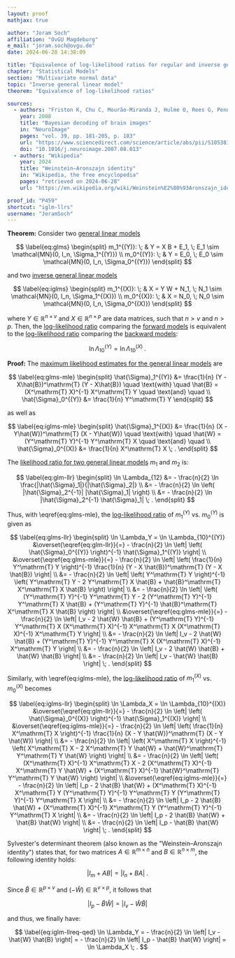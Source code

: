 ```yaml
---
layout: proof
mathjax: true

author: "Joram Soch"
affiliation: "OvGU Magdeburg"
e_mail: "joram.soch@ovgu.de"
date: 2024-06-28 14:38:09

title: "Equivalence of log-likelihood ratios for regular and inverse general linear model"
chapter: "Statistical Models"
section: "Multivariate normal data"
topic: "Inverse general linear model"
theorem: "Equivalence of log-likelihood ratios"

sources:
  - authors: "Friston K, Chu C, Mourão-Miranda J, Hulme O, Rees G, Penny W, Ashburner J"
    year: 2008
    title: "Bayesian decoding of brain images"
    in: "NeuroImage"
    pages: "vol. 39, pp. 181-205, p. 183"
    url: "https://www.sciencedirect.com/science/article/abs/pii/S1053811907007203"
    doi: "10.1016/j.neuroimage.2007.08.013"
  - authors: "Wikipedia"
    year: 2024
    title: "Weinstein–Aronszajn identity"
    in: "Wikipedia, the free encyclopedia"
    pages: "retrieved on 2024-06-28"
    url: "https://en.wikipedia.org/wiki/Weinstein%E2%80%93Aronszajn_identity"

proof_id: "P459"
shortcut: "iglm-llrs"
username: "JoramSoch"
---
```



**Theorem:** Consider two [general linear models](/D/glm)

$$ \label{eq:glms}
\begin{split}
m_1^{(Y)}: \; & Y = X B + E_1, \; E_1 \sim \mathcal{MN}(0, I_n, \Sigma_1^{(Y)}) \\
m_0^{(Y)}: \; & Y =       E_0, \; E_0 \sim \mathcal{MN}(0, I_n, \Sigma_0^{(Y)})
\end{split}
$$

and two [inverse general linear models](/D/iglm)

$$ \label{eq:iglms}
\begin{split}
m_1^{(X)}: \; & X = Y W + N_1, \; N_1 \sim \mathcal{MN}(0, I_n, \Sigma_1^{(X)}) \\
m_0^{(X)}: \; & X =       N_0, \; N_0 \sim \mathcal{MN}(0, I_n, \Sigma_0^{(X)})
\end{split}
$$

where $Y \in \mathbb{R}^{n \times v}$ and $X \in \mathbb{R}^{n \times p}$ are data matrices, such that $n > v$ and $n > p$. Then, the [log-likelihood ratio](/D/llr) comparing the [forward models](/D/glm) is equivalent to the [log-likelihood ratio](/D/llr) comparing the [backward models](/D/iglm):

$$ \label{eq:iglm-llreq}
\ln \Lambda_{10}^{(Y)} = \ln \Lambda_{10}^{(X)} \; .
$$


**Proof:** The [maximum likelihood estimates for the general linear models](/P/glm-mle) are

$$ \label{eq:glms-mle}
\begin{split}
\hat{\Sigma}_1^{(Y)} &= \frac{1}{n} (Y - X\hat{B})^\mathrm{T} (Y - X\hat{B}) \quad \text{with} \quad
\hat{B}               = (X^\mathrm{T} X)^{-1} X^\mathrm{T} Y \quad \text{and} \quad \\
\hat{\Sigma}_0^{(Y)} &= \frac{1}{n} Y^\mathrm{T} Y
\end{split}
$$

as well as

$$ \label{eq:iglms-mle}
\begin{split}
\hat{\Sigma}_1^{(X)} &= \frac{1}{n} (X - Y\hat{W})^\mathrm{T} (X - Y\hat{W}) \quad \text{with} \quad
\hat{W}               = (Y^\mathrm{T} Y)^{-1} Y^\mathrm{T} X \quad \text{and} \quad \\
\hat{\Sigma}_0^{(X)} &= \frac{1}{n} X^\mathrm{T} X \; .
\end{split}
$$

The [likelihood ratio for two general linear models](/P/glm-llr) $m_1$ and $m_2$ is:

$$ \label{eq:glm-llr}
\begin{split}
\ln \Lambda_{12}
&= - \frac{n}{2} \ln \frac{|\hat{\Sigma}_1|}{|\hat{\Sigma}_2|} \\
&= - \frac{n}{2} \ln \left( |\hat{\Sigma}_2^{-1}| |\hat{\Sigma}_1| \right) \\
&= - \frac{n}{2} \ln |\hat{\Sigma}_2^{-1} \hat{\Sigma}_1| \; .
\end{split}
$$

Thus, with \eqref{eq:glms-mle}, the [log-likelihood ratio](/D/llr) of $m_1^{(Y)}$ vs. $m_0^{(Y)}$ is given as

$$ \label{eq:glms-llr}
\begin{split}
\ln \Lambda_Y = \ln \Lambda_{10}^{(Y)}
&\overset{\eqref{eq:glm-llr}}{=} - \frac{n}{2} \ln \left| \left( \hat{\Sigma}_0^{(Y)} \right)^{-1} \hat{\Sigma}_1^{(Y)} \right| \\
&\overset{\eqref{eq:glms-mle}}{=} - \frac{n}{2} \ln \left| \left( \frac{1}{n} Y^\mathrm{T} Y \right)^{-1} \frac{1}{n} (Y - X \hat{B})^\mathrm{T} (Y - X \hat{B}) \right| \\
&= - \frac{n}{2} \ln \left| \left( Y^\mathrm{T} Y \right)^{-1} \left( Y^\mathrm{T} Y - 2 Y^\mathrm{T} X \hat{B} + \hat{B}^\mathrm{T} X^\mathrm{T} X \hat{B} \right) \right| \\
&= - \frac{n}{2} \ln \left| \left( (Y^\mathrm{T} Y)^{-1} Y^\mathrm{T} Y - 2 (Y^\mathrm{T} Y)^{-1} Y^\mathrm{T} X \hat{B} + (Y^\mathrm{T} Y)^{-1} \hat{B}^\mathrm{T} X^\mathrm{T} X \hat{B} \right) \right| \\
&\overset{\eqref{eq:glms-mle}}{=} - \frac{n}{2} \ln \left| I_v - 2 \hat{W} \hat{B} + (Y^\mathrm{T} Y)^{-1} Y^\mathrm{T} X (X^\mathrm{T} X)^{-1} X^\mathrm{T} X (X^\mathrm{T} X)^{-1} X^\mathrm{T} Y \right| \\
&= - \frac{n}{2} \ln \left| I_v - 2 \hat{W} \hat{B} + (Y^\mathrm{T} Y)^{-1} Y^\mathrm{T} X (X^\mathrm{T} X)^{-1} X^\mathrm{T} Y \right| \\
&= - \frac{n}{2} \ln \left| I_v - 2 \hat{W} \hat{B} + \hat{W} \hat{B} \right| \\
&= - \frac{n}{2} \ln \left| I_v - \hat{W} \hat{B} \right| \; .
\end{split}
$$

Similarly, with \eqref{eq:iglms-mle}, the [log-likelihood ratio](/D/llr) of $m_1^{(X)}$ vs. $m_0^{(X)}$ becomes

$$ \label{eq:iglms-llr}
\begin{split}
\ln \Lambda_X = \ln \Lambda_{10}^{(X)}
&\overset{\eqref{eq:glm-llr}}{=} - \frac{n}{2} \ln \left| \left( \hat{\Sigma}_0^{(X)} \right)^{-1} \hat{\Sigma}_1^{(X)} \right| \\
&\overset{\eqref{eq:iglms-mle}}{=} - \frac{n}{2} \ln \left| \left( \frac{1}{n} X^\mathrm{T} X \right)^{-1} \frac{1}{n} (X - Y \hat{W})^\mathrm{T} (X - Y \hat{W}) \right| \\
&= - \frac{n}{2} \ln \left| \left( X^\mathrm{T} X \right)^{-1} \left( X^\mathrm{T} X - 2 X^\mathrm{T} Y \hat{W} + \hat{W}^\mathrm{T} Y^\mathrm{T} Y \hat{W} \right) \right| \\
&= - \frac{n}{2} \ln \left| \left( (X^\mathrm{T} X)^{-1} X^\mathrm{T} X - 2 (X^\mathrm{T} X)^{-1} X^\mathrm{T} Y \hat{W} + (X^\mathrm{T} X)^{-1} \hat{W}^\mathrm{T} Y^\mathrm{T} Y \hat{W} \right) \right| \\
&\overset{\eqref{eq:iglms-mle}}{=} - \frac{n}{2} \ln \left| I_p - 2 \hat{B} \hat{W} + (X^\mathrm{T} X)^{-1} X^\mathrm{T} Y (Y^\mathrm{T} Y)^{-1} Y^\mathrm{T} Y (Y^\mathrm{T} Y)^{-1} Y^\mathrm{T} X \right| \\
&= - \frac{n}{2} \ln \left| I_p - 2 \hat{B} \hat{W} + (X^\mathrm{T} X)^{-1} X^\mathrm{T} Y (Y^\mathrm{T} Y)^{-1} Y^\mathrm{T} X \right| \\
&= - \frac{n}{2} \ln \left| I_p - 2 \hat{B} \hat{W} + \hat{B} \hat{W} \right| \\
&= - \frac{n}{2} \ln \left| I_p - \hat{B} \hat{W} \right| \; .
\end{split}
$$

Sylvester's determinant theorem (also known as the "Weinstein–Aronszajn identity") states that, for two matrices $A \in \mathbb{R}^{m \times n}$ and $B \in \mathbb{R}^{n \times m}$, the following identity holds:

$$ \label{eq:sdt}
\left| I_m + AB \right| = \left| I_n + BA \right| \; .
$$

Since $\hat{B} \in \mathbb{R}^{p \times v}$ and $(-\hat{W}) \in \mathbb{R}^{v \times p}$, it follows that

$$ \label{eq:sdt-BW}
\left| I_p - \hat{B} \hat{W} \right| = \left| I_v - \hat{W} \hat{B} \right|
$$

and thus, we finally have:

$$ \label{eq:iglm-llreq-qed}
  \ln \Lambda_Y
= - \frac{n}{2} \ln \left| I_v - \hat{W} \hat{B} \right|
= - \frac{n}{2} \ln \left| I_p - \hat{B} \hat{W} \right|
= \ln \Lambda_X \; .
$$